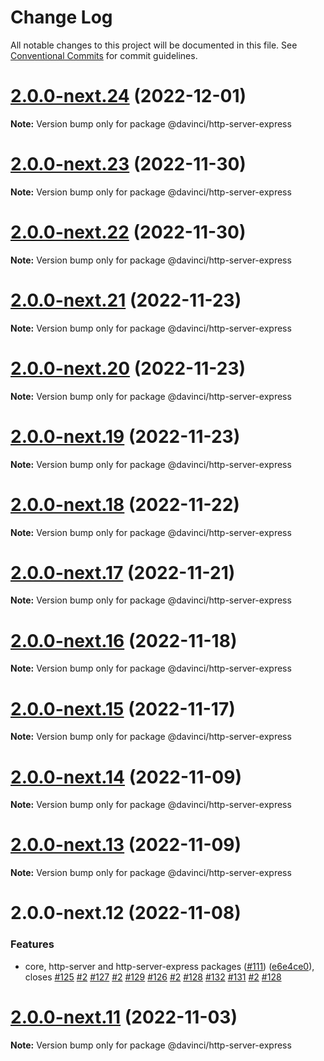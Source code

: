 # Change Log

All notable changes to this project will be documented in this file.
See [Conventional Commits](https://conventionalcommits.org) for commit guidelines.

# [2.0.0-next.24](https://github.com/HPInc/davinci/compare/@davinci/http-server-express@2.0.0-next.23...@davinci/http-server-express@2.0.0-next.24) (2022-12-01)

**Note:** Version bump only for package @davinci/http-server-express





# [2.0.0-next.23](https://github.com/HPInc/davinci/compare/@davinci/http-server-express@2.0.0-next.22...@davinci/http-server-express@2.0.0-next.23) (2022-11-30)

**Note:** Version bump only for package @davinci/http-server-express





# [2.0.0-next.22](https://github.com/HPInc/davinci/compare/@davinci/http-server-express@2.0.0-next.21...@davinci/http-server-express@2.0.0-next.22) (2022-11-30)

**Note:** Version bump only for package @davinci/http-server-express





# [2.0.0-next.21](https://github.com/HPInc/davinci/compare/@davinci/http-server-express@2.0.0-next.20...@davinci/http-server-express@2.0.0-next.21) (2022-11-23)

**Note:** Version bump only for package @davinci/http-server-express





# [2.0.0-next.20](https://github.com/HPInc/davinci/compare/@davinci/http-server-express@2.0.0-next.19...@davinci/http-server-express@2.0.0-next.20) (2022-11-23)

**Note:** Version bump only for package @davinci/http-server-express





# [2.0.0-next.19](https://github.com/HPInc/davinci/compare/@davinci/http-server-express@2.0.0-next.18...@davinci/http-server-express@2.0.0-next.19) (2022-11-23)

**Note:** Version bump only for package @davinci/http-server-express





# [2.0.0-next.18](https://github.com/HPInc/davinci/compare/@davinci/http-server-express@2.0.0-next.17...@davinci/http-server-express@2.0.0-next.18) (2022-11-22)

**Note:** Version bump only for package @davinci/http-server-express





# [2.0.0-next.17](https://github.com/HPInc/davinci/compare/@davinci/http-server-express@2.0.0-next.16...@davinci/http-server-express@2.0.0-next.17) (2022-11-21)

**Note:** Version bump only for package @davinci/http-server-express





# [2.0.0-next.16](https://github.com/HPInc/davinci/compare/@davinci/http-server-express@2.0.0-next.15...@davinci/http-server-express@2.0.0-next.16) (2022-11-18)

**Note:** Version bump only for package @davinci/http-server-express





# [2.0.0-next.15](https://github.com/HPInc/davinci/compare/@davinci/http-server-express@2.0.0-next.14...@davinci/http-server-express@2.0.0-next.15) (2022-11-17)

**Note:** Version bump only for package @davinci/http-server-express





# [2.0.0-next.14](https://github.com/HPInc/davinci/compare/@davinci/http-server-express@2.0.0-next.13...@davinci/http-server-express@2.0.0-next.14) (2022-11-09)

**Note:** Version bump only for package @davinci/http-server-express





# [2.0.0-next.13](https://github.com/HPInc/davinci/compare/@davinci/http-server-express@2.0.0-next.12...@davinci/http-server-express@2.0.0-next.13) (2022-11-09)

**Note:** Version bump only for package @davinci/http-server-express





# 2.0.0-next.12 (2022-11-08)


### Features

* core, http-server and http-server-express packages ([#111](https://github.com/HPInc/davinci/issues/111)) ([e6e4ce0](https://github.com/HPInc/davinci/commit/e6e4ce0dcc81a3b44976cde471353f77ad872e65)), closes [#125](https://github.com/HPInc/davinci/issues/125) [#2](https://github.com/HPInc/davinci/issues/2) [#127](https://github.com/HPInc/davinci/issues/127) [#2](https://github.com/HPInc/davinci/issues/2) [#129](https://github.com/HPInc/davinci/issues/129) [#126](https://github.com/HPInc/davinci/issues/126) [#2](https://github.com/HPInc/davinci/issues/2) [#128](https://github.com/HPInc/davinci/issues/128) [#132](https://github.com/HPInc/davinci/issues/132) [#131](https://github.com/HPInc/davinci/issues/131) [#2](https://github.com/HPInc/davinci/issues/2) [#128](https://github.com/HPInc/davinci/issues/128)





# [2.0.0-next.11](https://github.com/HPInc/davinci/compare/@davinci/http-server-express@2.0.0-next.10...@davinci/http-server-express@2.0.0-next.11) (2022-11-03)

**Note:** Version bump only for package @davinci/http-server-express
